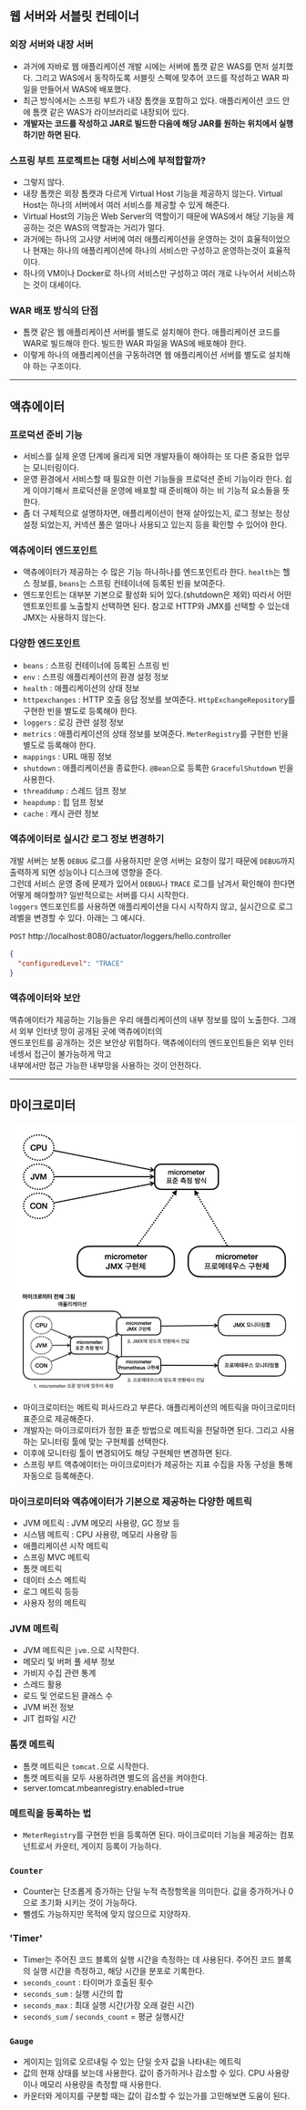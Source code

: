 ## 웹 서버와 서블릿 컨테이너

### 외장 서버와 내장 서버

- 과거에 자바로 웹 애플리케이션 개발 시에는 서버에 톰캣 같은 WAS를 먼저 설치했다. 그리고 WAS에서 동작하도록 서블릿 스펙에 맞추어 코드를 작성하고 WAR 파일을 만들어서 WAS에 배포했다.
- 최근 방식에서는 스프링 부트가 내장 톰캣을 포함하고 있다. 애플리케이션 코드 안에 톰캣 같은 WAS가 라이브러리로 내장되어 있다.
- **개발자는 코드를 작성하고 JAR로 빌드한 다음에 해당 JAR를 원하는 위치에서 실행하기만 하면 된다.**

### 스프링 부트 프로젝트는 대형 서비스에 부적합할까?

- 그렇지 않다.
- 내장 톰캣은 외장 톰캣과 다르게 Virtual Host 기능을 제공하지 않는다. Virtual Host는 하나의 서버에서 여러 서비스를 제공할 수 있게 해준다.
- Virtual Host의 기능은 Web Server의 역할이기 때문에 WAS에서 해당 기능을 제공하는 것은 WAS의 역할과는 거리가 멀다.
- 과거에는 하나의 고사양 서버에 여러 애플리케이션을 운영하는 것이 효율적이었으나 현재는 하나의 애플리케이션에 하나의 서비스만 구성하고 운영하는것이 효율적이다.
- 하나의 VM이나 Docker로 하나의 서비스만 구성하고 여러 개로 나누어서 서비스하는 것이 대세이다.

### WAR 배포 방식의 단점

- 톰캣 같은 웹 애플리케이션 서버를 별도로 설치해야 한다. 애플리케이션 코드를 WAR로 빌드해야 한다. 빌드한 WAR 파일을 WAS에 배포해야 한다.
- 이렇게 하나의 애플리케이션을 구동하려면 웹 애플리케이션 서버를 별도로 설치해야 하는 구조이다.

---

## 액츄에이터

### 프로덕션 준비 기능

- 서비스를 실제 운영 단계에 올리게 되면 개발자들이 해야하는 또 다른 중요한 업무는 모니터링이다.
- 운영 환경에서 서비스할 때 필요한 이런 기능들을 프로덕션 준비 기능이라 한다. 쉽게 이야기해서 프로덕션을 운영에 배포할 때 준비해야 하는 비 기능적 요소들을 뜻한다.
- 좀 더 구체적으로 설명하자면, 애플리케이션이 현재 살아있는지, 로그 정보는 정상 설정 되었는지, 커넥션 풀은 얼마나 사용되고 있는지 등을 확인할 수 있어야 한다.

### 액츄에이터 엔드포인트

- 액츄에이터가 제공하는 수 많은 기능 하나하나를 엔드포인트라 한다. `health`는 헬스 정보를, `beans`는 스프링 컨테이너에 등록된 빈을 보여준다.
- 엔드포인트는 대부분 기본으로 활성화 되어 있다.(shutdown은 제외) 따라서 어떤 엔트포인트를 노출할지 선택하면 된다. 참고로 HTTP와 JMX를 선택할 수 있는데 JMX는 사용하지 않는다.

### 다양한 엔드포인트

- `beans` : 스프링 컨테이너에 등록된 스프링 빈
- `env` : 스프링 애플리케이션의 환경 설정 정보
- `health` : 애플리케이션의 상태 정보
- `httpexchanges` : HTTP 호출 응답 정보를 보여준다. `HttpExchangeRepository`를 구현한 빈을 별도로 등록해야 한다.
- `loggers` : 로깅 관련 설정 정보
- `metrics` : 애플리케이션의 상태 정보를 보여준다. `MeterRegistry`를 구현한 빈을 별도로 등록해야 한다.
- `mappings` : URL 매핑 정보
- `shutdown` : 애플리케이션을 종료한다. `@Bean`으로 등록한 `GracefulShutdown` 빈을 사용한다.
- `threaddump` : 스레드 덤프 정보
- `heapdump` : 힙 덤프 정보
- `cache` : 캐시 관련 정보

### 액츄에이터로 실시간 로그 정보 변경하기

개발 서버는 보통 `DEBUG` 로그를 사용하지만 운영 서버는 요청이 많기 때문에 `DEBUG`까지 출력하게 되면 성능이나 디스크에 영향을 준다.  
그런데 서비스 운영 중에 문제가 있어서 `DEBUG`나 `TRACE` 로그를 남겨서 확인해야 한다면 어떻게 해야할까? 일반적으로는 서버를 다시 시작한다.  
`loggers` 엔드포인트를 사용하면 애플리케이션을 다시 시작하지 않고, 실시간으로 로그 레벨을 변경할 수 있다. 아래는 그 예시다.

`POST` http://localhost:8080/actuator/loggers/hello.controller

```json
{
  "configuredLevel": "TRACE"
}
```

### 액츄에이터와 보안

액츄에이터가 제공하는 기능들은 우리 애플리케이션의 내부 정보를 많이 노출한다. 그래서 외부 인터넷 망이 공개된 곳에 액츄에이터의  
엔드포인트를 공개하는 것은 보안상 위험하다. 액츄에이터의 엔드포인트들은 외부 인터네셍서 접근이 불가능하게 막고  
내부에서만 접근 가능한 내부망을 사용하는 것이 안전하다.

---

## 마이크로미터

![micrometer.png](images/micrometer.png)

- 마이크로미터는 메트릭 퍼사드라고 부른다. 애플리케이션의 메트릭을 마이크로미터 표준으로 제공해준다.
- 개발자는 마이크로미터가 정한 표준 방법으로 메트릭을 전달하면 된다. 그리고 사용하는 모니터링 툴에 맞는 구현체를 선택한다.
- 이후에 모니터링 툴이 변경되어도 해당 구현체만 변경하면 된다.
- 스프링 부트 액츄에이터는 마이크로미터가 제공하는 지표 수집을 자동 구성을 통해 자동으로 등록해준다.

### 마이크로미터와 액츄에이터가 기본으로 제공하는 다양한 메트릭

- JVM 메트릭 : JVM 메모리 사용량, GC 정보 등
- 시스템 메트릭 : CPU 사용량, 메모리 사용량 등
- 애플리케이션 시작 메트릭
- 스프링 MVC 메트릭
- 톰캣 메트릭
- 데이터 소스 메트릭
- 로그 메트릭 등등
- 사용자 정의 메트릭

### JVM 메트릭

- JVM 메트릭은 `jvm.`으로 시작한다.
- 메모리 및 버퍼 풀 세부 정보
- 가비지 수집 관련 통계
- 스레드 활용
- 로드 및 언로드된 클래스 수
- JVM 버전 정보
- JIT 컴파일 시간

### 톰캣 메트릭

- 톰캣 메트릭은 `tomcat.`으로 시작한다.
- 톰캣 메트릭을 모두 사용하려면 별도의 옵션을 켜야한다.
- server.tomcat.mbeanregistry.enabled=true

### 메트릭을 등록하는 법

- `MeterRegistry`를 구현한 빈을 등록하면 된다. 마이크로미터 기능을 제공하는 컴포넌트로서 카운터, 게이지 등록이 가능하다.

### `Counter`

- Counter는 단조롭게 증가하는 단일 누적 측정항목을 의미한다. 값을 증가하거나 0으로 초기화 시키는 것이 가능하다.
- 뺄셈도 가능하지만 목적에 맞지 않으므로 지양하자.

### 'Timer'

- Timer는 주어진 코드 블록의 실행 시간을 측정하는 데 사용된다. 주어진 코드 블록의 실행 시간을 측정하고, 해당 시간을 분포로 기록한다.
- `seconds_count` : 타이머가 호출된 횟수
- `seconds_sum` : 실행 시간의 합
- `seconds_max` : 최대 실행 시간(가장 오래 걸린 시간)
- `seconds_sum` / `seconds_count` = 평균 실행시간

### `Gauge`

- 게이지는 임의로 오르내릴 수 있는 단일 숫자 값을 나타내는 메트릭
- 값의 현재 상태를 보는데 사용한다. 값이 증가하거나 감소할 수 있다. CPU 사용량이나 메모리 사용량을 측정할 때 사용한다.
- 카운터와 게이지를 구분할 때는 값이 감소할 수 있는가를 고민해보면 도움이 된다.





